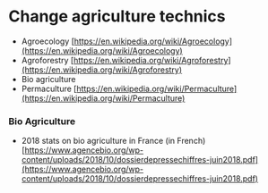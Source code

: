 # Change agriculture technics

* Agroecology [https://en.wikipedia.org/wiki/Agroecology](https://en.wikipedia.org/wiki/Agroecology)
* Agroforestry [https://en.wikipedia.org/wiki/Agroforestry](https://en.wikipedia.org/wiki/Agroforestry)
* Bio agriculture 
* Permaculture [https://en.wikipedia.org/wiki/Permaculture](https://en.wikipedia.org/wiki/Permaculture) 

### Bio Agriculture

*  2018 stats on bio agriculture in France \(in French\) [https://www.agencebio.org/wp-content/uploads/2018/10/dossierdepressechiffres-juin2018.pdf](https://www.agencebio.org/wp-content/uploads/2018/10/dossierdepressechiffres-juin2018.pdf)





